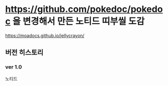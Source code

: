 https://github.com/pokedoc/pokedoc 을 변경해서 만든 노티드 띠부씰 도감
==========================

https://moadocs.github.io/jellycrayon/

## 버전 히스토리
### ver 1.0

노티드